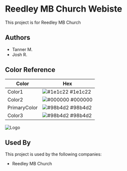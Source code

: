
# Reedley MB Church Webiste

This project is for Reedley MB Church


## Authors

- Tanner M.
- Josh R.

## Color Reference

| Color             | Hex                                                                |
| ----------------- | ------------------------------------------------------------------ |
| Color1 | ![#1e1c22](https://via.placeholder.com/10/1e1c22?text=+) #1e1c22|
| Color2 | ![#000000](https://via.placeholder.com/10/000000?text=+) #000000|
| PrimaryColor | ![#98b4d2](https://via.placeholder.com/10/98b4d2?text=+) #98b4d2|
| Color3 | ![#98b4d2](https://via.placeholder.com/10/98b4d2?text=+) #98b4d2 |


![Logo](https://dev-to-uploads.s3.amazonaws.com/uploads/articles/th5xamgrr6se0x5ro4g6.png)


## Used By

This project is used by the following companies:

- Reedley MB Church


